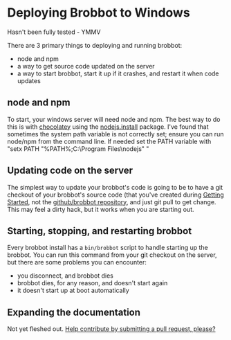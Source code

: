 # Deploying Brobbot to Windows

Hasn't been fully tested - YMMV

There are 3 primary things to deploying and running brobbot:

  * node and npm
  * a way to get source code updated on the server
  * a way to start brobbot, start it up if it crashes, and restart it when code
    updates

## node and npm

To start, your windows server will need node and npm. 
The best way to do this is with [chocolatey](http://chocolatey.org) using the [nodejs.install](http://chocolatey.org/packages/nodejs.install) package.
I've found that sometimes the system path variable is not correctly set; ensure you can run node/npm from the command line. If needed set the PATH variable with "setx PATH \"%PATH%;C:\Program Files\nodejs\" "

## Updating code on the server

The simplest way to update your brobbot's code is going to be to have a git
checkout of your brobbot's source code (that you've created during [Getting Started](../README.md), not the [github/brobbot repository](http://github.com/github/brobbot), and just git pull to get change. This may
feel a dirty hack, but it works when you are starting out.

## Starting, stopping, and restarting brobbot

Every brobbot install has a `bin/brobbot` script to handle starting up the brobbot.
You can run this command from your git checkout on the server, but there are some problems you can encounter:

* you disconnect, and brobbot dies
* brobbot dies, for any reason, and doesn't start again
* it doesn't start up at boot automatically

## Expanding the documentation

Not yet fleshed out. [Help contribute by submitting a pull request, please?](https://github.com/github/brobbot/pull/new/master)